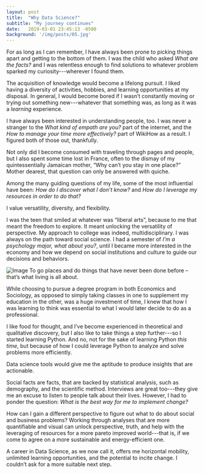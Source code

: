 ```yaml
---
layout: post
title:  "Why Data Science?"
subtitle: "My journey continues"
date:   2019-03-01 23:45:13 -0500
background: '/img/posts/05.jpg'
---
```


For as long as I can remember, I have always been prone to picking things apart and getting to the bottom of them. I was the child who asked *What are the facts?* and I was relentless enough to find solutions to whatever problem sparked my curiosity---wherever I found them.


The acquisition of knowledge would become a lifelong pursuit. I liked having a diversity of activities, hobbies, and learning opportunities at my disposal. In general, I would become bored if I wasn’t constantly moving or trying out something new---whatever that something was, as long as it was a *learning* experience. 


I have always been interested in understanding people, too. I was never a stranger to the *What kind of empath are you?* part of the internet, and the *How to manage your time more effectively?* part of WikiHow as a result. I figured both of those out, thankfully.


Not only did I become consumed with traveling through pages and people, but I also spent some time lost in France, often to the dismay of my quintessentially Jamaican mother, “Why can’t you stay in one place?” Mother dearest, that question can only be answered with quiche.


Among the many guiding questions of my life, some of the most influential have been: *How do I discover what I don’t know?* and *How do I leverage my resources in order to do that?*


I value versatility, diversity, and flexibility.


I was the teen that smiled at whatever was “liberal arts”, because to me that meant the freedom to explore. It meant unlocking the versatility of perspective. My approach to college was indeed, multidisciplinary. I was always on the path toward social science. I had a semester of *I’m a psychology major, what about you?*, until I became more interested in the economy and how we depend on social institutions and culture to guide our decisions and behaviors. 

<img class="img-fluid" src="https://images.unsplash.com/photo-1432753759888-b30b2bdac995?ixlib=rb-1.2.1&ixid=eyJhcHBfaWQiOjEyMDd9&auto=format&fit=crop&w=2794&q=80M" alt="Image">
<span class="caption text-muted">To go places and do things that have never been done before – that’s what living is all about.</span>

While choosing to pursue a degree program in both Economics and Sociology, as opposed to simply taking classes in one to supplement my education in the other, was a huge investment of time, I knew that how I was learning to think was essential to what I would later decide to do as a professional.


I like food for thought, and I’ve become experienced in theoretical and qualitative discovery, but I also like to take things a step further---so I started learning Python. And no, not for the sake of learning Python *this time*, but because of how I could leverage Python to analyze and solve problems more efficiently.


Data science tools would give me the aptitude to produce insights that are actionable. 


Social facts are facts, that are backed by statistical analysis, such as demography, and the scientific method. Interviews are great too---they give me an excuse to listen to people talk about their lives. However, I had to ponder the question: *What is the best way for me to implement change?*


How can I gain a different perspective to figure out what to do about social and business problems? Working through analyses that are more quantifiable and visual can unlock perspective, truth, and help with the leveraging of resources for a more pareto improved world---that is, if we come to agree on a more sustainable and energy-efficient one.


A career in Data Science, as we now call it, offers me horizontal mobility, unlimited learning opportunities, and the potential to incite change. I couldn’t ask for a more suitable next step.


<!--

<p>Never in all their history have men been able truly to conceive of the world as one: a single sphere, a globe, having the qualities of a globe, a round earth in which all the directions eventually meet, in which there is no center because every point, or none, is center — an equal earth which all men occupy as equals. The airman's earth, if free men make it, will be truly round: a globe in practice, not in theory.</p>

<p>Science cuts two ways, of course; its products can be used for both good and evil. But there's no turning back from science. The early warnings about technological dangers also come from science.</p>

<p>What was most significant about the lunar voyage was not that man set foot on the Moon but that they set eye on the earth.</p>

<p>A Chinese tale tells of some men sent to harm a young girl who, upon seeing her beauty, become her protectors rather than her violators. That's how I felt seeing the Earth for the first time. I could not help but love and cherish her.</p>

<p>For those who have seen the Earth from space, and for the hundreds and perhaps thousands more who will, the experience most certainly changes your perspective. The things that we share in our world are far more valuable than those which divide us.</p>

<h2 class="section-heading">The Final Frontier</h2>

<p>There can be no thought of finishing for ‘aiming for the stars.’ Both figuratively and literally, it is a task to occupy the generations. And no matter how much progress one makes, there is always the thrill of just beginning.</p>

<p>There can be no thought of finishing for ‘aiming for the stars.’ Both figuratively and literally, it is a task to occupy the generations. And no matter how much progress one makes, there is always the thrill of just beginning.</p>

<blockquote class="blockquote">The dreams of yesterday are the hopes of today and the reality of tomorrow. Science has not yet mastered prophecy. We predict too much for the next year and yet far too little for the next ten.</blockquote>

<p>Spaceflights cannot be stopped. This is not the work of any one man or even a group of men. It is a historical process which mankind is carrying out in accordance with the natural laws of human development.</p>

<h2 class="section-heading">Reaching for the Stars</h2>

<p>As we got further and further away, it [the Earth] diminished in size. Finally it shrank to the size of a marble, the most beautiful you can imagine. That beautiful, warm, living object looked so fragile, so delicate, that if you touched it with a finger it would crumble and fall apart. Seeing this has to change a man.</p>

<img class="img-fluid" src="https://source.unsplash.com/Mn9Fa_wQH-M/800x450" alt="Demo Image">
<span class="caption text-muted">To go places and do things that have never been done before – that’s what living is all about.</span>

<p>Space, the final frontier. These are the voyages of the Starship Enterprise. Its five-year mission: to explore strange new worlds, to seek out new life and new civilizations, to boldly go where no man has gone before.</p>

<p>As I stand out here in the wonders of the unknown at Hadley, I sort of realize there’s a fundamental truth to our nature, Man must explore, and this is exploration at its greatest.</p>

<p>Placeholder text by <a href="http://spaceipsum.com/">Space Ipsum</a>. Photographs by <a href="https://unsplash.com/">Unsplash</a>.</p>

-->

